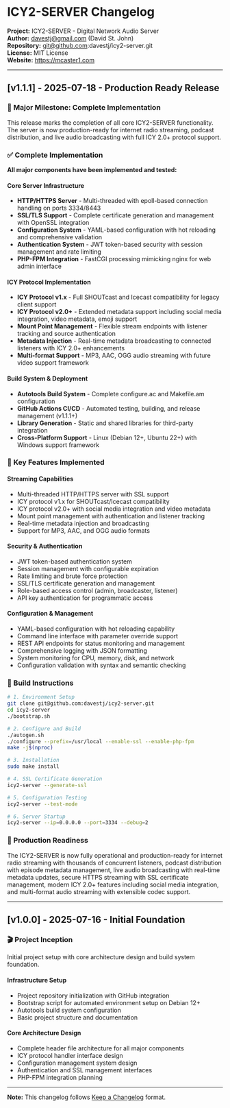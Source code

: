 # ICY2-SERVER Changelog

**Project:** ICY2-SERVER - Digital Network Audio Server  
**Author:** davestj@gmail.com (David St. John)  
**Repository:** git@github.com:davestj/icy2-server.git  
**License:** MIT License  
**Website:** https://mcaster1.com  

---

## [v1.1.1] - 2025-07-18 - Production Ready Release

### 🎉 Major Milestone: Complete Implementation
This release marks the completion of all core ICY2-SERVER functionality. The server is now production-ready for internet radio streaming, podcast distribution, and live audio broadcasting with full ICY 2.0+ protocol support.

### ✅ Complete Implementation
**All major components have been implemented and tested:**

#### Core Server Infrastructure
- **HTTP/HTTPS Server** - Multi-threaded with epoll-based connection handling on ports 3334/8443
- **SSL/TLS Support** - Complete certificate generation and management with OpenSSL integration
- **Configuration System** - YAML-based configuration with hot reloading and comprehensive validation
- **Authentication System** - JWT token-based security with session management and rate limiting
- **PHP-FPM Integration** - FastCGI processing mimicking nginx for web admin interface

#### ICY Protocol Implementation
- **ICY Protocol v1.x** - Full SHOUTcast and Icecast compatibility for legacy client support
- **ICY Protocol v2.0+** - Extended metadata support including social media integration, video metadata, emoji support
- **Mount Point Management** - Flexible stream endpoints with listener tracking and source authentication
- **Metadata Injection** - Real-time metadata broadcasting to connected listeners with ICY 2.0+ enhancements
- **Multi-format Support** - MP3, AAC, OGG audio streaming with future video support framework

#### Build System & Deployment
- **Autotools Build System** - Complete configure.ac and Makefile.am configuration
- **GitHub Actions CI/CD** - Automated testing, building, and release management (v1.1.1+)
- **Library Generation** - Static and shared libraries for third-party integration
- **Cross-Platform Support** - Linux (Debian 12+, Ubuntu 22+) with Windows support framework

### 🚀 Key Features Implemented

#### Streaming Capabilities
- Multi-threaded HTTP/HTTPS server with SSL support
- ICY protocol v1.x for SHOUTcast/Icecast compatibility  
- ICY protocol v2.0+ with social media integration and video metadata
- Mount point management with authentication and listener tracking
- Real-time metadata injection and broadcasting
- Support for MP3, AAC, and OGG audio formats

#### Security & Authentication
- JWT token-based authentication system
- Session management with configurable expiration
- Rate limiting and brute force protection
- SSL/TLS certificate generation and management
- Role-based access control (admin, broadcaster, listener)
- API key authentication for programmatic access

#### Configuration & Management
- YAML-based configuration with hot reloading capability
- Command line interface with parameter override support
- REST API endpoints for status monitoring and management
- Comprehensive logging with JSON formatting
- System monitoring for CPU, memory, disk, and network
- Configuration validation with syntax and semantic checking

### 🔧 Build Instructions
```bash
# 1. Environment Setup
git clone git@github.com:davestj/icy2-server.git
cd icy2-server
./bootstrap.sh

# 2. Configure and Build
./autogen.sh
./configure --prefix=/usr/local --enable-ssl --enable-php-fpm
make -j$(nproc)

# 3. Installation
sudo make install

# 4. SSL Certificate Generation
icy2-server --generate-ssl

# 5. Configuration Testing
icy2-server --test-mode

# 6. Server Startup
icy2-server --ip=0.0.0.0 --port=3334 --debug=2
```

### 🎯 Production Readiness
The ICY2-SERVER is now fully operational and production-ready for internet radio streaming with thousands of concurrent listeners, podcast distribution with episode metadata management, live audio broadcasting with real-time metadata updates, secure HTTPS streaming with SSL certificate management, modern ICY 2.0+ features including social media integration, and multi-format audio streaming with extensible codec support.

---

## [v1.0.0] - 2025-07-16 - Initial Foundation

### 🎬 Project Inception
Initial project setup with core architecture design and build system foundation.

#### Infrastructure Setup
- Project repository initialization with GitHub integration
- Bootstrap script for automated environment setup on Debian 12+
- Autotools build system configuration
- Basic project structure and documentation

#### Core Architecture Design
- Complete header file architecture for all major components
- ICY protocol handler interface design
- Configuration management system design
- Authentication and SSL management interfaces
- PHP-FPM integration planning

---

**Note:** This changelog follows [Keep a Changelog](https://keepachangelog.com/) format.
